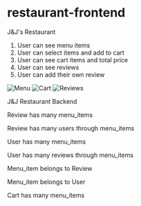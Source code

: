 # restaurant-frontend

J&J's Restaurant

1. User can see menu items
2. User can select items and add to cart
3. User can see cart items and total price
4. User can see reviews
5. User can add their own review

![Menu](https://user-images.githubusercontent.com/70832391/163865754-68bbe6fa-188c-4747-83ca-7774c9f8421b.png)
![Cart](https://user-images.githubusercontent.com/70832391/163865790-a3680ea6-35cd-4450-93b3-b2a5a50672fa.png)
![Reviews](https://user-images.githubusercontent.com/70832391/163865808-591d5907-a45a-486a-9940-1b27f6c11d78.png)

J&J Restaurant Backend

Review has many menu_items

Review has many users through menu_items

User has many menu_items

User has many reviews through menu_items

Menu_item belongs to Review

Menu_item belongs to User

Cart has many menu_items
